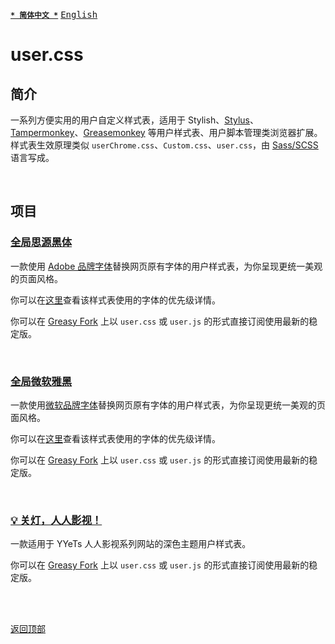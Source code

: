 [<kbd>**`* 简体中文 *`**</kbd>](https://github.com/francis-zhao/user.css#readme "读我")
[<kbd>English</kbd>](https://github.com/francis-zhao/user.css/blob/master/README.en.md "Readme")

# user.css

## 简介

一系列方便实用的用户自定义样式表，适用于 Stylish、[Stylus](http://add0n.com/stylus.html "Stylus")、[Tampermonkey](https://www.tampermonkey.net/ "Tampermonkey")、[Greasemonkey](https://www.greasespot.net/ "Greasemonkey") 等用户样式表、用户脚本管理类浏览器扩展。样式表生效原理类似 `userChrome.css`、`Custom.css`、`user.css`，由 [Sass/SCSS](https://sass-lang.com/ "Sass: Syntactically Awesome Style Sheets") 语言写成。

<br>

## 项目

### [全局思源黑体](https://github.com/francis-zhao/user.css/tree/master/global-font-adobe)

一款使用 [Adobe 品牌字体](https://github.com/francis-zhao/user.css/wiki/字体清单#adobe_fonts)替换网页原有字体的用户样式表，为你呈现更统一美观的页面风格。

你可以在[这里](https://github.com/francis-zhao/user.css/wiki/字体栈优先级)查看该样式表使用的字体的优先级详情。

你可以在 [Greasy Fork](https://greasyfork.org/scripts/419362 "Greasy Fork") 上以 `user.css` 或 `user.js` 的形式直接订阅使用最新的稳定版。

<br>

### [全局微软雅黑](https://github.com/francis-zhao/user.css/tree/master/global-font-microsoft)

一款使用[微软品牌字体](https://github.com/francis-zhao/user.css/wiki/字体清单#msft_fonts)替换网页原有字体的用户样式表，为你呈现更统一美观的页面风格。

你可以在[这里](https://github.com/francis-zhao/user.css/wiki/字体栈优先级)查看该样式表使用的字体的优先级详情。

你可以在 [Greasy Fork](https://greasyfork.org/scripts/419363 "Greasy Fork") 上以 `user.css` 或 `user.js` 的形式直接订阅使用最新的稳定版。

<br>

### [💡 关灯，人人影视！](https://github.com/francis-zhao/user.css/tree/master/theme-yyets-dark)

一款适用于 YYeTs 人人影视系列网站的深色主题用户样式表。

你可以在 [Greasy Fork](https://greasyfork.org/scripts/419366 "Greasy Fork") 上以 `user.css` 或 `user.js` 的形式直接订阅使用最新的稳定版。

<br>
<br>

[<kbd>返回顶部</kbd>](# "返回顶部")
